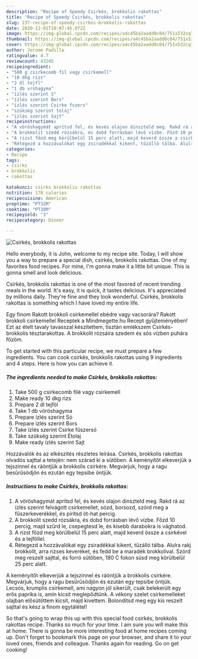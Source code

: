 ```yaml
---
description: "Recipe of Speedy Csirkés, brokkolis rakottas"
title: "Recipe of Speedy Csirkés, brokkolis rakottas"
slug: 237-recipe-of-speedy-csirkes-brokkolis-rakottas
date: 2020-12-01T10:07:45.072Z
image: https://img-global.cpcdn.com/recipes/a4c45ba2aadd0c04/751x532cq70/csirkes-brokkolis-rakottas-recept-foto.jpg
thumbnail: https://img-global.cpcdn.com/recipes/a4c45ba2aadd0c04/751x532cq70/csirkes-brokkolis-rakottas-recept-foto.jpg
cover: https://img-global.cpcdn.com/recipes/a4c45ba2aadd0c04/751x532cq70/csirkes-brokkolis-rakottas-recept-foto.jpg
author: Jerome Padilla
ratingvalue: 4.7
reviewcount: 43245
recipeingredient:
- "500 g csirkecomb fil vagy csirkemell"
- "10 dkg rizs"
- "2 dl tejfl"
- "1 db vrshagyma"
- "ízlés szerint S"
- "ízlés szerint Bors"
- "ízlés szerint Csirke fszers"
- "szükség szerint tolaj"
- "ízlés szerint Sajt"
recipeinstructions:
- "A vöröshagymát aprítsd fel, és kevés olajon dinszteld meg. Rakd rá az ízlés szerint felvágott csirkemellet, sózd, borsozd, szórd meg a fűszerkeverékkel, és pirítsd öt-hat percig."
- "A brokkolit szedd rózsákra, és dobd forrásban lévő vízbe. Főzd 10 percig, majd szűrd le, csepegtesd le, és kisebb darabokra is vághatod."
- "A rizst főzd meg körülbelül 15 perc alatt, majd keverd össze a csirkével és a tejföllel."
- "Rétegezd a hozzávalókat egy zsiradékkal kikent, tűzálló tálba. Alulra rakj brokkolit, arra rizses keveréket, és fedd be a maradék brokkolival. Szórd meg reszelt sajttal, és forró sütőben, 180 C fokon süsd meg körülbelül 25 perc alatt."
categories:
- Recipe
tags:
- csirks
- brokkolis
- rakottas

katakunci: csirks brokkolis rakottas 
nutrition: 178 calories
recipecuisine: American
preptime: "PT32M"
cooktime: "PT38M"
recipeyield: "3"
recipecategory: Dinner

---
```



![Csirkés, brokkolis rakottas](https://img-global.cpcdn.com/recipes/a4c45ba2aadd0c04/751x532cq70/csirkes-brokkolis-rakottas-recept-foto.jpg)

Hello everybody, it is John, welcome to my recipe site. Today, I will show you a way to prepare a special dish, csirkés, brokkolis rakottas. One of my favorites food recipes. For mine, I'm gonna make it a little bit unique. This is gonna smell and look delicious.

Csirkés, brokkolis rakottas is one of the most favored of recent trending meals in the world. It's easy, it is quick, it tastes delicious. It's appreciated by millions daily. They're fine and they look wonderful. Csirkés, brokkolis rakottas is something which I have loved my entire life.

Egy finom Rakott brokkoli csirkemellel ebédre vagy vacsorára? Rakott brokkoli csirkemellel Receptek a Mindmegette.hu Recept gyűjteményében! Ezt az ételt tavaly tavasszal készítettem, tisztán emlékszem Csirkés-brokkolis tésztarakottas. A brokkolit rózsáira szedem és sós vízben puhára főzöm.


To get started with this particular recipe, we must prepare a few ingredients. You can cook csirkés, brokkolis rakottas using 9 ingredients and 4 steps. Here is how you can achieve it.

<!--inarticleads1-->

##### The ingredients needed to make Csirkés, brokkolis rakottas:

1. Take 500 g csirkecomb filé vagy csirkemell
1. Make ready 10 dkg rizs
1. Prepare 2 dl tejföl
1. Take 1 db vöröshagyma
1. Prepare ízlés szerint Só
1. Prepare ízlés szerint Bors
1. Take ízlés szerint Csirke fűszersó
1. Take szükség szerint Étolaj
1. Make ready ízlés szerint Sajt


Hozzávalók és az elkészítés részletes leírása. Csirkés, brokkolis rakottas olvadós sajttal a tetején: nem szárad ki a sütőben. A keményítőt elkeverjük a tejszínnel és ráöntjük a brokkolis csirkére. Megvárjuk, hogy a ragu besűrűsödjön és ezután egy tepsibe öntjük. 

<!--inarticleads2-->

##### Instructions to make Csirkés, brokkolis rakottas:

1. A vöröshagymát aprítsd fel, és kevés olajon dinszteld meg. Rakd rá az ízlés szerint felvágott csirkemellet, sózd, borsozd, szórd meg a fűszerkeverékkel, és pirítsd öt-hat percig.
1. A brokkolit szedd rózsákra, és dobd forrásban lévő vízbe. Főzd 10 percig, majd szűrd le, csepegtesd le, és kisebb darabokra is vághatod.
1. A rizst főzd meg körülbelül 15 perc alatt, majd keverd össze a csirkével és a tejföllel.
1. Rétegezd a hozzávalókat egy zsiradékkal kikent, tűzálló tálba. Alulra rakj brokkolit, arra rizses keveréket, és fedd be a maradék brokkolival. Szórd meg reszelt sajttal, és forró sütőben, 180 C fokon süsd meg körülbelül 25 perc alatt.


A keményítőt elkeverjük a tejszínnel és ráöntjük a brokkolis csirkére. Megvárjuk, hogy a ragu besűrűsödjön és ezután egy tepsibe öntjük. Lecsós, krumplis csirkemell, ami nagyon jól sikerült, csak belekerült egy erős paprika is, amin kicsit meglepődtünk. A vékony szelet csirkemelleket olajban elősütöttem kicsit, majd kivettem. Bolondítsd meg egy kis reszelt sajttal és kész a finom egytálétel! 

So that's going to wrap this up with this special food csirkés, brokkolis rakottas recipe. Thanks so much for your time. I am sure you will make this at home. There is gonna be more interesting food at home recipes coming up. Don't forget to bookmark this page on your browser, and share it to your loved ones, friends and colleague. Thanks again for reading. Go on get cooking!
